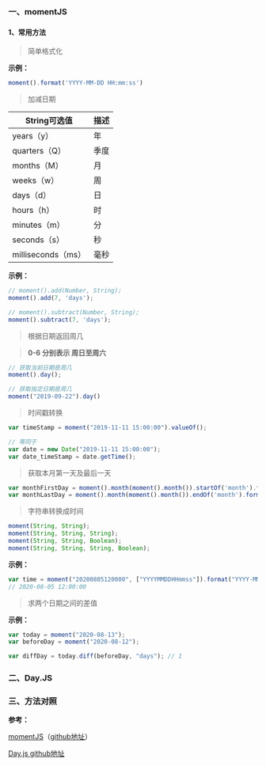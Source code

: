
### 一、momentJS

#### 1、常用方法

> 简单格式化

**示例：**

```javascript
moment().format('YYYY-MM-DD HH:mm:ss')
```

> 加减日期

| String可选值     | 描述       |
| ------------     |:-----------|
|years（y）        |年          |
|quarters（Q）     |季度        |
|months（M）       |月          |
|weeks（w）        |周          |
|days（d）         |日          |
|hours（h）        |时          |
|minutes（m）      |分          |
|seconds（s）      |秒          |
|milliseconds（ms）|毫秒        |

**示例：**

```javascript
// moment().add(Number, String);
moment().add(7, 'days');

// moment().subtract(Number, String);
moment().subtract(7, 'days');
```

> 根据日期返回周几

> **0-6 分别表示 周日至周六**

```javascript
// 获取当前日期是周几
moment().day();

// 获取指定日期是周几
moment("2019-09-22").day()
```

> 时间戳转换

```javascript
var timeStamp = moment("2019-11-11 15:00:00").valueOf();

// 等同于
var date = new Date("2019-11-11 15:00:00");
var date_timeStamp = date.getTime();
```

> 获取本月第一天及最后一天

```javascript
var monthFirstDay = moment().month(moment().month()).startOf('month').format("YYYY-MM-DD");
var monthLastDay = moment().month(moment().month()).endOf('month').format("YYYY-MM-DD");
```

> 字符串转换成时间

```javascript
moment(String, String);
moment(String, String, String);
moment(String, String, Boolean);
moment(String, String, String, Boolean);
```

**示例：**

```javascript
var time = moment("20200805120000", ["YYYYMMDDHHmmss"]).format("YYYY-MM-DD HH:mm:ss");
// 2020-08-05 12:00:00
```

> 求两个日期之间的差值

**示例：**

```javascript
var today = moment("2020-08-13");
var beforeDay = moment("2020-08-12");

var diffDay = today.diff(beforeDay, "days"); // 1
```

### 二、Day.JS

### 三、方法对照


**参考：**

[momentJS](http://momentjs.cn/)（[github地址](https://github.com/moment/moment)）

[Day.js github地址](https://github.com/iamkun/dayjs)
